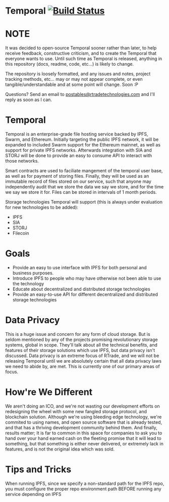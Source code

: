 # Temporal [![Build Status](https://travis-ci.com/RTradeLtd/Temporal.svg?token=gDSF5EBqJK8E2W8NbsUS&branch=master)](https://travis-ci.com/RTradeLtd/Temporal)


# NOTE

It was decided to open-source Temporal sooner rather than later, to help receive feedback, constructive criticism, and to create the Temporal that everyone wants to use.
Until such time as Temporal is released, anything in this repository (docs, readme, code, etc...) is likely to change. 

The repository is loosely formatted, and any issues and notes, project tracking methods, etc... may or may not appear complete, or even tangible/understandable and at some point will change. Soon :P


Questions? Send an email to postables@rtradetechnologies.com and I'll reply as soon as I can.

# Temporal

Temporal is an enterprise-grade file hosting service backed by IPFS, Swarm, and Ethereum. Initially targeting the public IPFS network, it will be expanded to included Swarm support for the Ethereum mainnet, as well as support for private IPFS networks. Afterwards integration with SIA and STORJ will be done to provide an easy to consume API to interact with those networks.

Smart contracts are used to faciliate mangement of the temporal user base, as well as for payment of storing files. Finally, they will be used as an immutable record of files stored on our service, such that anyone may independently audit that we store the data we say we store, and for the time we say we store it for. Files can be stored in intervals of 1 month periods.

Storage technologies Temporal will support (this is always under evaluation for new technologies to be added):
* IPFS
* SIA
* STORJ
* Filecoin

# Goals

* Provide an easy to use interface with IPFS for both personal and business purposes.
* Introduce IPFS to people who may have otherwise not been able to use the technology
* Educate about decentralized and distributed storage technologies
* Provide an easy-to-use API for different decentralized and distributed storage technologies

# Data Privacy

This is a huge issue and concern for any form of cloud storage. But is seldom mentioned by any of the projects promising revolutionary storage systems, global in scope. They'll talk about all the technical benefits, and features of their storage solutions which use IPFS, but data privacy isn't discussed. Data privacy is an extreme focus of RTrade, and we will not be releasing Temporal until we are absolutely certain that all data privacy laws we need to abide by, are met. This is currently one of our primary areas of focus.

# How're We Different

We aren't doing an ICO,  and we're not wasting our development efforts on redesigning the wheel with some new fangled storage protocol, and blockchain solution. Although we're using bleeding edge technology, we're commited to using names, and open source software that is already tested, and that has a thriving development community behind them. And finally, results matter; It is far to common in this space for companies to ask you to hand over your hand earned cash on the fleeting promise that it will lead to something, but that something is either never delivered, or extremely lack in features, and is not the original idea which was sold.


# Tips and Tricks

When running IPFS, since we specify a non-standard path for the IPFS repo, you must configure the proper repo environment path BEFORE running any service depending on IPFS
